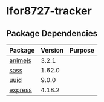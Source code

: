# lfor8727-tracker



## Package Dependencies
| Package  | Version | Purpose |
| -------- | ------- | --------|
| [animejs](https://www.npmjs.com/package/animejs) | 3.2.1  |  | 
| [sass](https://www.npmjs.com/package/sass)  | 1.62.0 |  |
| [uuid](https://www.npmjs.com/package/uuid)  | 9.0.0  |
| [express](https://www.npmjs.com/package/express) | 4.18.2 |